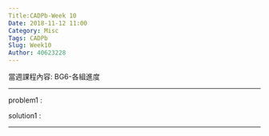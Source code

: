 ```yaml
---
Title:CADPb-Week 10
Date: 2018-11-12 11:00
Category: Misc
Tags: CADPb
Slug: Week10
Author: 40623228
---
```


當週課程內容:
BG6-各組進度
<!-- PELICAN_END_SUMMARY -->

----
problem1 : 

solution1 : 

----





